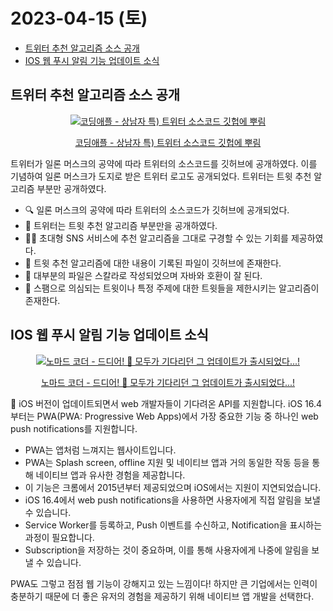 # 2023-04-15 (토)

- [트위터 추천 알고리즘 소스 공개](#트위터-추천-알고리즘-소스-공개)
- [IOS 웹 푸시 알림 기능 업데이트 소식](#ios-웹-푸시-알림-기능-업데이트-소식)

## 트위터 추천 알고리즘 소스 공개

<div align='center'>
  <a href='https://www.youtube.com/watch?v=zJI4bgEJ8IU' target='_blank'>
     <img src='http://img.youtube.com/vi/zJI4bgEJ8IU/0.jpg' alt='코딩애플 - 상남자 특) 트위터 소스코드 깃헙에 뿌림' />
     <p>코딩애플 - 상남자 특) 트위터 소스코드 깃헙에 뿌림</p>
  </a>
</div>

트위터가 일론 머스크의 공약에 따라 트위터의 소스코드를 깃허브에 공개하였다. 이를 기념하여 일론 머스크가 도지로 받은 트위터 로고도 공개되었다. 트위터는 트윗 추천 알고리즘 부분만 공개하였다.

- 🔍 일론 머스크의 공약에 따라 트위터의 소스코드가 깃허브에 공개되었다.
- 🎉 트위터는 트윗 추천 알고리즘 부분만을 공개하였다.
- 🧑‍💻 초대형 SNS 서비스에 추천 알고리즘을 그대로 구경할 수 있는 기회를 제공하였다.
- 📝 트윗 추천 알고리즘에 대한 내용이 기록된 파일이 깃허브에 존재한다.
- 🤖 대부분의 파일은 스칼라로 작성되었으며 자바와 호환이 잘 된다.
- 🚫 스팸으로 의심되는 트윗이나 특정 주제에 대한 트윗들을 제한시키는 알고리즘이 존재한다.

## IOS 웹 푸시 알림 기능 업데이트 소식

<div align='center'>
  <a href='https://www.youtube.com/watch?v=eSj25owrmTM' target='_blank'>
     <img src='http://img.youtube.com/vi/eSj25owrmTM/0.jpg' alt='노마드 코더 - 드디어! 👀 모두가 기다리던 그 업데이트가 출시되었다...!' />
     <p>노마드 코더 - 드디어! 👀 모두가 기다리던 그 업데이트가 출시되었다...!</p>
  </a>
</div>

📱 iOS 버전이 업데이트되면서 web 개발자들이 기다려온 API를 지원합니다. iOS 16.4부터는 PWA(PWA: Progressive Web Apps)에서 가장 중요한 기능 중 하나인 web push notifications를 지원합니다.

- PWA는 앱처럼 느껴지는 웹사이트입니다.
- PWA는 Splash screen, offline 지원 및 네이티브 앱과 거의 동일한 작동 등을 통해 네이티브 앱과 유사한 경험을 제공합니다.
- 이 기능은 크롬에서 2015년부터 제공되었으며 iOS에서는 지원이 지연되었습니다.
- iOS 16.4에서 web push notifications을 사용하면 사용자에게 직접 알림을 보낼 수 있습니다.
- Service Worker를 등록하고, Push 이벤트를 수신하고, Notification을 표시하는 과정이 필요합니다.
- Subscription을 저장하는 것이 중요하며, 이를 통해 사용자에게 나중에 알림을 보낼 수 있습니다.

PWA도 그렇고 점점 웹 기능이 강해지고 있는 느낌이다! 하지만 큰 기업에서는 인력이 충분하기 때문에 더 좋은 유저의 경험을 제공하기 위해 네이티브 앱 개발을 선택한다.
